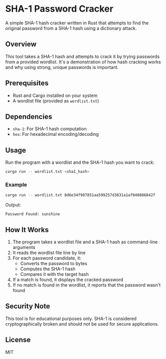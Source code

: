 # SHA-1 Password Cracker

A simple SHA-1 hash cracker written in Rust that attempts to find the original password from a SHA-1 hash using a dictionary attack.

## Overview

This tool takes a SHA-1 hash and attempts to crack it by trying passwords from a provided wordlist. It's a demonstration of how hash cracking works and why using strong, unique passwords is important.

## Prerequisites

- Rust and Cargo installed on your system
- A wordlist file (provided as `wordlist.txt`)

## Dependencies

- `sha-1`: For SHA-1 hash computation
- `hex`: For hexadecimal encoding/decoding

## Usage

Run the program with a wordlist and the SHA-1 hash you want to crack:

```sh
cargo run -- wordlist.txt <sha1_hash>
```

### Example

```sh
cargo run -- wordlist.txt 8d6e34f987851aa599257d3831a1af040886842f
```

Output:
```
Password Found: sunshine
```

## How It Works

1. The program takes a wordlist file and a SHA-1 hash as command-line arguments
2. It reads the wordlist file line by line
3. For each password candidate, it:
   - Converts the password to bytes
   - Computes the SHA-1 hash
   - Compares it with the target hash
4. If a match is found, it displays the cracked password
5. If no match is found in the wordlist, it reports that the password wasn't found

## Security Note

This tool is for educational purposes only. SHA-1 is considered cryptographically broken and should not be used for secure applications.

## License

MIT